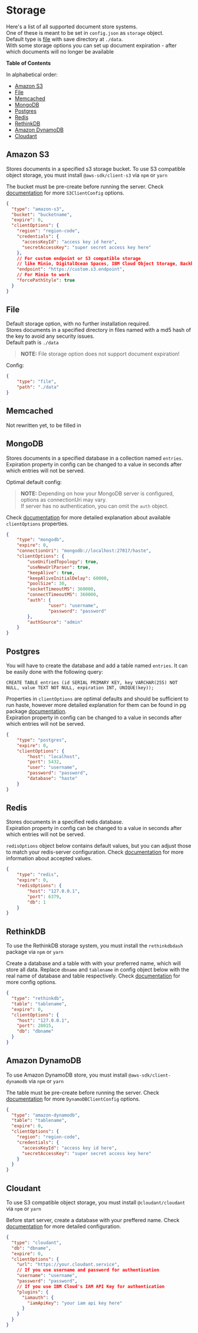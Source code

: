 # Storage

Here's a list of all supported document store systems.  
One of these is meant to be set in `config.json` as `storage` object.  
Default type is [file](#file) with save directory at `./data`.  
With some storage options you can set up document expiration - after which documents will no longer be available

**Table of Contents**

In alphabetical order:

- [Amazon S3](#amazon-s3)
- [File](#file)
- [Memcached](#memcached)
- [MongoDB](#mongodb)
- [Postgres](#postgres)
- [Redis](#redis)
- [RethinkDB](#rethinkdb)
- [Amazon DynamoDB](#amazon-dynamodb)
- [Cloudant](#cloudant)


## Amazon S3

Stores documents in a specified s3 storage bucket.
To use S3 compatible object storage, you must install `@aws-sdk/client-s3` via `npm` or `yarn`

The bucket must be pre-create before running the server.
Check [documentation](https://docs.aws.amazon.com/AWSJavaScriptSDK/v3/latest/clients/client-s3/interfaces/s3clientconfig.html) for more `S3ClientConfig` options.

```json
{
  "type": "amazon-s3",
  "bucket": "bucketname",
  "expire": 0,
  "clientOptions": {
    "region": "region-code",
    "credentials": {
      "accessKeyId": "access key id here",
      "secretAccessKey": "super secret access key here"
    },
    // For custom endpoint or S3 compatible storage 
    // like Minio, DigitalOcean Spaces, IBM Cloud Object Storage, Backblaze B2 cloud storage...
    "endpoint": "https://custom.s3.endpoint",
    // For Minio to work
    "forcePathStyle": true
  }
}
```


## File

Default storage option, with no further installation required.  
Stores documents in a specified directory in files named with a md5 hash of the key to avoid any security issues.  
Default path is `./data`  
> **NOTE:** File storage option does not support document expiration!

Config:

```json
{
	"type": "file",
	"path": "./data"
}
```


## Memcached

Not rewritten yet, to be filled in


## MongoDB

Stores documents in a specified database in a collection named `entries`.  
Expiration property in config can be changed to a value in seconds after which entries will not be served.

Optimal default config:  
> **NOTE:** Depending on how your MongoDB server is configured, options as connectionUri may vary.  
If server has no authentication, you can omit the `auth` object.  

Check [documentation](https://mongodb.github.io/node-mongodb-native/3.5/api/MongoClient.html) for more detailed explanation about available `clientOptions` properties.

```json
{
	"type": "mongodb",
	"expire": 0,
	"connectionUri": "mongodb://localhost:27017/haste",
	"clientOptions": {
		"useUnifiedTopology": true,
		"useNewUrlParser": true,
		"keepAlive": true,
		"keepAliveInitialDelay": 60000,
		"poolSize": 30,
		"socketTimeoutMS": 360000,
		"connectTimeoutMS": 360000,
		"auth": {
				"user": "username",
				"password": "password"
		},
		"authSource": "admin"
	}
}
```


## Postgres

You will have to create the database and add a table named `entries`. It can be easily done with the following query:  

`CREATE TABLE entries (id SERIAL PRIMARY KEY, key VARCHAR(255) NOT NULL, value TEXT NOT NULL, expiration INT, UNIQUE(key));`

Properties in `clientOptions` are optimal defaults and should be sufficient to run haste, however more detailed explanation for them can be found in pg package [documentation](https://node-postgres.com/api/client).  
Expiration property in config can be changed to a value in seconds after which entries will not be served.

```json
{
	"type": "postgres",
	"expire": 0,
	"clientOptions": {
		"host": "localhost",
		"port": 5432,
		"user": "username",
		"password": "password",
		"database": "haste"
	}
}
```

## Redis

Stores documents in a specified redis database.  
Expiration property in config can be changed to a value in seconds after which entries will not be served.

`redisOptions` object below contains default values, but you can adjust those to match your redis-server configuration. Check [documentation](https://github.com/luin/ioredis/blob/master/API.md#new-redisport-host-options) for more information about accepted values.

```json
{
	"type": "redis",
	"expire": 0,
	"redisOptions": {
		"host": "127.0.0.1",
		"port": 6379,
		"db": 1
	}
}
```

## RethinkDB

To use the RethinkDB storage system, you must install the `rethinkdbdash` package via `npm` or `yarn`

Create a database and a table with with your preferred name, which will store all data.
Replace `dbname` and `tablename` in config object below with the real name of database and table respectively.
Check [documentation](https://github.com/neumino/rethinkdbdash#new-features-and-differences) for more config options.

```json
{
  "type": "rethinkdb",
  "table": "tablename",
  "expire": 0,
  "clientOptions": {
    "host": "127.0.0.1",
    "port": 28015,
    "db": "dbname"
  }
}
```

## Amazon DynamoDB

To use Amazon DynamoDB store, you must install `@aws-sdk/client-dynamodb` via `npm` or `yarn`

The table must be pre-create before running the server.
Check [documentation](https://docs.aws.amazon.com/AWSJavaScriptSDK/v3/latest/clients/client-dynamodb/interfaces/dynamodbclientconfig.html) for more `DynamoDBClientConfig` options.

```json
{
  "type": "amazon-dynamodb",
  "table": "tablename",
  "expire": 0,
  "clientOptions": {
    "region": "region-code",
    "credentials": {
      "accessKeyId": "access key id here",
      "secretAccessKey": "super secret access key here"
    }
  }
}
```

## Cloudant

To use S3 compatible object storage, you must install `@cloudant/cloudant` via `npm` or `yarn`

Before start server, create a database with your preffered name.
Check [documentation](https://github.com/cloudant/nodejs-cloudant/blob/master/README.md) for more detailed configuration.

```json
{
  "type": "cloudant",
  "db": "dbname",
  "expire": 0,
  "clientOptions": {
    "url": "https://your.cloudant.service",
    // If you use username and password for authentication
    "username": "username",
    "password": "password",
    // If you use IBM Cloud's IAM API Key for authentication
    "plugins": {
      "iamauth": {
        "iamApiKey": "your iam api key here"
      }
    }
  }
}

```